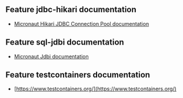 ## Feature jdbc-hikari documentation

- [Micronaut Hikari JDBC Connection Pool documentation](https://micronaut-projects.github.io/micronaut-sql/latest/guide/index.html#jdbc)

## Feature sql-jdbi documentation

- [Micronaut Jdbi documentation](https://micronaut-projects.github.io/micronaut-sql/latest/guide/index.html#jdbi)

## Feature testcontainers documentation

- [https://www.testcontainers.org/](https://www.testcontainers.org/)


